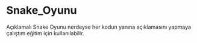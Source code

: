 # Snake_Oyunu
Açıklamalı Snake Oyunu nerdeyse her kodun yanına açıklamasını yapmaya çalıştım eğitim için kullanılabilir.
